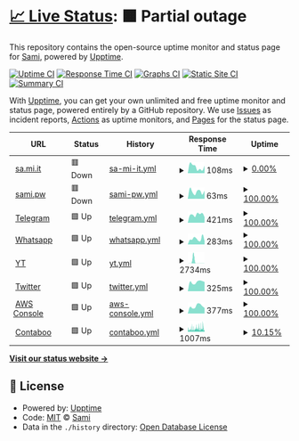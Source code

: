 # [📈 Live Status](https://fnzv.github.io/status): <!--live status--> **🟧 Partial outage**

This repository contains the open-source uptime monitor and status page for [Sami](sa.mi.it), powered by [Upptime](https://github.com/upptime/upptime).

[![Uptime CI](https://github.com/koj-co/upptime/workflows/Uptime%20CI/badge.svg)](https://github.com/koj-co/upptime/actions?query=workflow%3A%22Uptime+CI%22)
[![Response Time CI](https://github.com/koj-co/upptime/workflows/Response%20Time%20CI/badge.svg)](https://github.com/koj-co/upptime/actions?query=workflow%3A%22Response+Time+CI%22)
[![Graphs CI](https://github.com/koj-co/upptime/workflows/Graphs%20CI/badge.svg)](https://github.com/koj-co/upptime/actions?query=workflow%3A%22Graphs+CI%22)
[![Static Site CI](https://github.com/koj-co/upptime/workflows/Static%20Site%20CI/badge.svg)](https://github.com/koj-co/upptime/actions?query=workflow%3A%22Static+Site+CI%22)
[![Summary CI](https://github.com/koj-co/upptime/workflows/Summary%20CI/badge.svg)](https://github.com/koj-co/upptime/actions?query=workflow%3A%22Summary+CI%22)

With [Upptime](https://upptime.js.org), you can get your own unlimited and free uptime monitor and status page, powered entirely by a GitHub repository. We use [Issues](https://github.com/fnzv/status/issues) as incident reports, [Actions](https://github.com/fnzv/status/actions) as uptime monitors, and [Pages](https://fnzv.github.io/status) for the status page.

<!--start: status pages-->
<!-- This summary is generated by Upptime (https://github.com/upptime/upptime) -->
<!-- Do not edit this manually, your changes will be overwritten -->
<!-- prettier-ignore -->
| URL | Status | History | Response Time | Uptime |
| --- | ------ | ------- | ------------- | ------ |
| <img alt="" src="https://icons.duckduckgo.com/ip3/sa.mi.it.ico" height="13"> [sa.mi.it](https://sa.mi.it) | 🟥 Down | [sa-mi-it.yml](https://github.com/fnzv/status/commits/HEAD/history/sa-mi-it.yml) | <details><summary><img alt="Response time graph" src="./graphs/sa-mi-it/response-time-week.png" height="20"> 108ms</summary><br><a href="https://monitor.sa.mi.it/history/sa-mi-it"><img alt="Response time 157" src="https://img.shields.io/endpoint?url=https%3A%2F%2Fraw.githubusercontent.com%2Ffnzv%2Fstatus%2FHEAD%2Fapi%2Fsa-mi-it%2Fresponse-time.json"></a><br><a href="https://monitor.sa.mi.it/history/sa-mi-it"><img alt="24-hour response time 129" src="https://img.shields.io/endpoint?url=https%3A%2F%2Fraw.githubusercontent.com%2Ffnzv%2Fstatus%2FHEAD%2Fapi%2Fsa-mi-it%2Fresponse-time-day.json"></a><br><a href="https://monitor.sa.mi.it/history/sa-mi-it"><img alt="7-day response time 108" src="https://img.shields.io/endpoint?url=https%3A%2F%2Fraw.githubusercontent.com%2Ffnzv%2Fstatus%2FHEAD%2Fapi%2Fsa-mi-it%2Fresponse-time-week.json"></a><br><a href="https://monitor.sa.mi.it/history/sa-mi-it"><img alt="30-day response time 124" src="https://img.shields.io/endpoint?url=https%3A%2F%2Fraw.githubusercontent.com%2Ffnzv%2Fstatus%2FHEAD%2Fapi%2Fsa-mi-it%2Fresponse-time-month.json"></a><br><a href="https://monitor.sa.mi.it/history/sa-mi-it"><img alt="1-year response time 162" src="https://img.shields.io/endpoint?url=https%3A%2F%2Fraw.githubusercontent.com%2Ffnzv%2Fstatus%2FHEAD%2Fapi%2Fsa-mi-it%2Fresponse-time-year.json"></a></details> | <details><summary><a href="https://monitor.sa.mi.it/history/sa-mi-it">0.00%</a></summary><a href="https://monitor.sa.mi.it/history/sa-mi-it"><img alt="All-time uptime 79.88%" src="https://img.shields.io/endpoint?url=https%3A%2F%2Fraw.githubusercontent.com%2Ffnzv%2Fstatus%2FHEAD%2Fapi%2Fsa-mi-it%2Fuptime.json"></a><br><a href="https://monitor.sa.mi.it/history/sa-mi-it"><img alt="24-hour uptime 0.00%" src="https://img.shields.io/endpoint?url=https%3A%2F%2Fraw.githubusercontent.com%2Ffnzv%2Fstatus%2FHEAD%2Fapi%2Fsa-mi-it%2Fuptime-day.json"></a><br><a href="https://monitor.sa.mi.it/history/sa-mi-it"><img alt="7-day uptime 0.00%" src="https://img.shields.io/endpoint?url=https%3A%2F%2Fraw.githubusercontent.com%2Ffnzv%2Fstatus%2FHEAD%2Fapi%2Fsa-mi-it%2Fuptime-week.json"></a><br><a href="https://monitor.sa.mi.it/history/sa-mi-it"><img alt="30-day uptime 0.00%" src="https://img.shields.io/endpoint?url=https%3A%2F%2Fraw.githubusercontent.com%2Ffnzv%2Fstatus%2FHEAD%2Fapi%2Fsa-mi-it%2Fuptime-month.json"></a><br><a href="https://monitor.sa.mi.it/history/sa-mi-it"><img alt="1-year uptime 67.99%" src="https://img.shields.io/endpoint?url=https%3A%2F%2Fraw.githubusercontent.com%2Ffnzv%2Fstatus%2FHEAD%2Fapi%2Fsa-mi-it%2Fuptime-year.json"></a></details>
| <img alt="" src="https://icons.duckduckgo.com/ip3/sami.pw.ico" height="13"> [sami.pw](https://sami.pw) | 🟥 Down | [sami-pw.yml](https://github.com/fnzv/status/commits/HEAD/history/sami-pw.yml) | <details><summary><img alt="Response time graph" src="./graphs/sami-pw/response-time-week.png" height="20"> 63ms</summary><br><a href="https://monitor.sa.mi.it/history/sami-pw"><img alt="Response time 120" src="https://img.shields.io/endpoint?url=https%3A%2F%2Fraw.githubusercontent.com%2Ffnzv%2Fstatus%2FHEAD%2Fapi%2Fsami-pw%2Fresponse-time.json"></a><br><a href="https://monitor.sa.mi.it/history/sami-pw"><img alt="24-hour response time 71" src="https://img.shields.io/endpoint?url=https%3A%2F%2Fraw.githubusercontent.com%2Ffnzv%2Fstatus%2FHEAD%2Fapi%2Fsami-pw%2Fresponse-time-day.json"></a><br><a href="https://monitor.sa.mi.it/history/sami-pw"><img alt="7-day response time 63" src="https://img.shields.io/endpoint?url=https%3A%2F%2Fraw.githubusercontent.com%2Ffnzv%2Fstatus%2FHEAD%2Fapi%2Fsami-pw%2Fresponse-time-week.json"></a><br><a href="https://monitor.sa.mi.it/history/sami-pw"><img alt="30-day response time 95" src="https://img.shields.io/endpoint?url=https%3A%2F%2Fraw.githubusercontent.com%2Ffnzv%2Fstatus%2FHEAD%2Fapi%2Fsami-pw%2Fresponse-time-month.json"></a><br><a href="https://monitor.sa.mi.it/history/sami-pw"><img alt="1-year response time 117" src="https://img.shields.io/endpoint?url=https%3A%2F%2Fraw.githubusercontent.com%2Ffnzv%2Fstatus%2FHEAD%2Fapi%2Fsami-pw%2Fresponse-time-year.json"></a></details> | <details><summary><a href="https://monitor.sa.mi.it/history/sami-pw">100.00%</a></summary><a href="https://monitor.sa.mi.it/history/sami-pw"><img alt="All-time uptime 97.36%" src="https://img.shields.io/endpoint?url=https%3A%2F%2Fraw.githubusercontent.com%2Ffnzv%2Fstatus%2FHEAD%2Fapi%2Fsami-pw%2Fuptime.json"></a><br><a href="https://monitor.sa.mi.it/history/sami-pw"><img alt="24-hour uptime 100.00%" src="https://img.shields.io/endpoint?url=https%3A%2F%2Fraw.githubusercontent.com%2Ffnzv%2Fstatus%2FHEAD%2Fapi%2Fsami-pw%2Fuptime-day.json"></a><br><a href="https://monitor.sa.mi.it/history/sami-pw"><img alt="7-day uptime 100.00%" src="https://img.shields.io/endpoint?url=https%3A%2F%2Fraw.githubusercontent.com%2Ffnzv%2Fstatus%2FHEAD%2Fapi%2Fsami-pw%2Fuptime-week.json"></a><br><a href="https://monitor.sa.mi.it/history/sami-pw"><img alt="30-day uptime 100.00%" src="https://img.shields.io/endpoint?url=https%3A%2F%2Fraw.githubusercontent.com%2Ffnzv%2Fstatus%2FHEAD%2Fapi%2Fsami-pw%2Fuptime-month.json"></a><br><a href="https://monitor.sa.mi.it/history/sami-pw"><img alt="1-year uptime 100.00%" src="https://img.shields.io/endpoint?url=https%3A%2F%2Fraw.githubusercontent.com%2Ffnzv%2Fstatus%2FHEAD%2Fapi%2Fsami-pw%2Fuptime-year.json"></a></details>
| <img alt="" src="https://icons.duckduckgo.com/ip3/web.telegram.org.ico" height="13"> [Telegram](https://web.telegram.org) | 🟩 Up | [telegram.yml](https://github.com/fnzv/status/commits/HEAD/history/telegram.yml) | <details><summary><img alt="Response time graph" src="./graphs/telegram/response-time-week.png" height="20"> 421ms</summary><br><a href="https://monitor.sa.mi.it/history/telegram"><img alt="Response time 423" src="https://img.shields.io/endpoint?url=https%3A%2F%2Fraw.githubusercontent.com%2Ffnzv%2Fstatus%2FHEAD%2Fapi%2Ftelegram%2Fresponse-time.json"></a><br><a href="https://monitor.sa.mi.it/history/telegram"><img alt="24-hour response time 292" src="https://img.shields.io/endpoint?url=https%3A%2F%2Fraw.githubusercontent.com%2Ffnzv%2Fstatus%2FHEAD%2Fapi%2Ftelegram%2Fresponse-time-day.json"></a><br><a href="https://monitor.sa.mi.it/history/telegram"><img alt="7-day response time 421" src="https://img.shields.io/endpoint?url=https%3A%2F%2Fraw.githubusercontent.com%2Ffnzv%2Fstatus%2FHEAD%2Fapi%2Ftelegram%2Fresponse-time-week.json"></a><br><a href="https://monitor.sa.mi.it/history/telegram"><img alt="30-day response time 462" src="https://img.shields.io/endpoint?url=https%3A%2F%2Fraw.githubusercontent.com%2Ffnzv%2Fstatus%2FHEAD%2Fapi%2Ftelegram%2Fresponse-time-month.json"></a><br><a href="https://monitor.sa.mi.it/history/telegram"><img alt="1-year response time 428" src="https://img.shields.io/endpoint?url=https%3A%2F%2Fraw.githubusercontent.com%2Ffnzv%2Fstatus%2FHEAD%2Fapi%2Ftelegram%2Fresponse-time-year.json"></a></details> | <details><summary><a href="https://monitor.sa.mi.it/history/telegram">100.00%</a></summary><a href="https://monitor.sa.mi.it/history/telegram"><img alt="All-time uptime 99.99%" src="https://img.shields.io/endpoint?url=https%3A%2F%2Fraw.githubusercontent.com%2Ffnzv%2Fstatus%2FHEAD%2Fapi%2Ftelegram%2Fuptime.json"></a><br><a href="https://monitor.sa.mi.it/history/telegram"><img alt="24-hour uptime 100.00%" src="https://img.shields.io/endpoint?url=https%3A%2F%2Fraw.githubusercontent.com%2Ffnzv%2Fstatus%2FHEAD%2Fapi%2Ftelegram%2Fuptime-day.json"></a><br><a href="https://monitor.sa.mi.it/history/telegram"><img alt="7-day uptime 100.00%" src="https://img.shields.io/endpoint?url=https%3A%2F%2Fraw.githubusercontent.com%2Ffnzv%2Fstatus%2FHEAD%2Fapi%2Ftelegram%2Fuptime-week.json"></a><br><a href="https://monitor.sa.mi.it/history/telegram"><img alt="30-day uptime 99.95%" src="https://img.shields.io/endpoint?url=https%3A%2F%2Fraw.githubusercontent.com%2Ffnzv%2Fstatus%2FHEAD%2Fapi%2Ftelegram%2Fuptime-month.json"></a><br><a href="https://monitor.sa.mi.it/history/telegram"><img alt="1-year uptime 99.99%" src="https://img.shields.io/endpoint?url=https%3A%2F%2Fraw.githubusercontent.com%2Ffnzv%2Fstatus%2FHEAD%2Fapi%2Ftelegram%2Fuptime-year.json"></a></details>
| <img alt="" src="https://icons.duckduckgo.com/ip3/web.whatsapp.com.ico" height="13"> [Whatsapp](https://web.whatsapp.com) | 🟩 Up | [whatsapp.yml](https://github.com/fnzv/status/commits/HEAD/history/whatsapp.yml) | <details><summary><img alt="Response time graph" src="./graphs/whatsapp/response-time-week.png" height="20"> 283ms</summary><br><a href="https://monitor.sa.mi.it/history/whatsapp"><img alt="Response time 210" src="https://img.shields.io/endpoint?url=https%3A%2F%2Fraw.githubusercontent.com%2Ffnzv%2Fstatus%2FHEAD%2Fapi%2Fwhatsapp%2Fresponse-time.json"></a><br><a href="https://monitor.sa.mi.it/history/whatsapp"><img alt="24-hour response time 173" src="https://img.shields.io/endpoint?url=https%3A%2F%2Fraw.githubusercontent.com%2Ffnzv%2Fstatus%2FHEAD%2Fapi%2Fwhatsapp%2Fresponse-time-day.json"></a><br><a href="https://monitor.sa.mi.it/history/whatsapp"><img alt="7-day response time 283" src="https://img.shields.io/endpoint?url=https%3A%2F%2Fraw.githubusercontent.com%2Ffnzv%2Fstatus%2FHEAD%2Fapi%2Fwhatsapp%2Fresponse-time-week.json"></a><br><a href="https://monitor.sa.mi.it/history/whatsapp"><img alt="30-day response time 269" src="https://img.shields.io/endpoint?url=https%3A%2F%2Fraw.githubusercontent.com%2Ffnzv%2Fstatus%2FHEAD%2Fapi%2Fwhatsapp%2Fresponse-time-month.json"></a><br><a href="https://monitor.sa.mi.it/history/whatsapp"><img alt="1-year response time 218" src="https://img.shields.io/endpoint?url=https%3A%2F%2Fraw.githubusercontent.com%2Ffnzv%2Fstatus%2FHEAD%2Fapi%2Fwhatsapp%2Fresponse-time-year.json"></a></details> | <details><summary><a href="https://monitor.sa.mi.it/history/whatsapp">100.00%</a></summary><a href="https://monitor.sa.mi.it/history/whatsapp"><img alt="All-time uptime 98.62%" src="https://img.shields.io/endpoint?url=https%3A%2F%2Fraw.githubusercontent.com%2Ffnzv%2Fstatus%2FHEAD%2Fapi%2Fwhatsapp%2Fuptime.json"></a><br><a href="https://monitor.sa.mi.it/history/whatsapp"><img alt="24-hour uptime 100.00%" src="https://img.shields.io/endpoint?url=https%3A%2F%2Fraw.githubusercontent.com%2Ffnzv%2Fstatus%2FHEAD%2Fapi%2Fwhatsapp%2Fuptime-day.json"></a><br><a href="https://monitor.sa.mi.it/history/whatsapp"><img alt="7-day uptime 100.00%" src="https://img.shields.io/endpoint?url=https%3A%2F%2Fraw.githubusercontent.com%2Ffnzv%2Fstatus%2FHEAD%2Fapi%2Fwhatsapp%2Fuptime-week.json"></a><br><a href="https://monitor.sa.mi.it/history/whatsapp"><img alt="30-day uptime 100.00%" src="https://img.shields.io/endpoint?url=https%3A%2F%2Fraw.githubusercontent.com%2Ffnzv%2Fstatus%2FHEAD%2Fapi%2Fwhatsapp%2Fuptime-month.json"></a><br><a href="https://monitor.sa.mi.it/history/whatsapp"><img alt="1-year uptime 99.99%" src="https://img.shields.io/endpoint?url=https%3A%2F%2Fraw.githubusercontent.com%2Ffnzv%2Fstatus%2FHEAD%2Fapi%2Fwhatsapp%2Fuptime-year.json"></a></details>
| <img alt="" src="https://icons.duckduckgo.com/ip3/web.whatsapp.com.ico" height="13"> [YT](https://web.whatsapp.com) | 🟩 Up | [yt.yml](https://github.com/fnzv/status/commits/HEAD/history/yt.yml) | <details><summary><img alt="Response time graph" src="./graphs/yt/response-time-week.png" height="20"> 2734ms</summary><br><a href="https://monitor.sa.mi.it/history/yt"><img alt="Response time 111" src="https://img.shields.io/endpoint?url=https%3A%2F%2Fraw.githubusercontent.com%2Ffnzv%2Fstatus%2FHEAD%2Fapi%2Fyt%2Fresponse-time.json"></a><br><a href="https://monitor.sa.mi.it/history/yt"><img alt="24-hour response time 50" src="https://img.shields.io/endpoint?url=https%3A%2F%2Fraw.githubusercontent.com%2Ffnzv%2Fstatus%2FHEAD%2Fapi%2Fyt%2Fresponse-time-day.json"></a><br><a href="https://monitor.sa.mi.it/history/yt"><img alt="7-day response time 2734" src="https://img.shields.io/endpoint?url=https%3A%2F%2Fraw.githubusercontent.com%2Ffnzv%2Fstatus%2FHEAD%2Fapi%2Fyt%2Fresponse-time-week.json"></a><br><a href="https://monitor.sa.mi.it/history/yt"><img alt="30-day response time 785" src="https://img.shields.io/endpoint?url=https%3A%2F%2Fraw.githubusercontent.com%2Ffnzv%2Fstatus%2FHEAD%2Fapi%2Fyt%2Fresponse-time-month.json"></a><br><a href="https://monitor.sa.mi.it/history/yt"><img alt="1-year response time 128" src="https://img.shields.io/endpoint?url=https%3A%2F%2Fraw.githubusercontent.com%2Ffnzv%2Fstatus%2FHEAD%2Fapi%2Fyt%2Fresponse-time-year.json"></a></details> | <details><summary><a href="https://monitor.sa.mi.it/history/yt">100.00%</a></summary><a href="https://monitor.sa.mi.it/history/yt"><img alt="All-time uptime 98.63%" src="https://img.shields.io/endpoint?url=https%3A%2F%2Fraw.githubusercontent.com%2Ffnzv%2Fstatus%2FHEAD%2Fapi%2Fyt%2Fuptime.json"></a><br><a href="https://monitor.sa.mi.it/history/yt"><img alt="24-hour uptime 100.00%" src="https://img.shields.io/endpoint?url=https%3A%2F%2Fraw.githubusercontent.com%2Ffnzv%2Fstatus%2FHEAD%2Fapi%2Fyt%2Fuptime-day.json"></a><br><a href="https://monitor.sa.mi.it/history/yt"><img alt="7-day uptime 100.00%" src="https://img.shields.io/endpoint?url=https%3A%2F%2Fraw.githubusercontent.com%2Ffnzv%2Fstatus%2FHEAD%2Fapi%2Fyt%2Fuptime-week.json"></a><br><a href="https://monitor.sa.mi.it/history/yt"><img alt="30-day uptime 100.00%" src="https://img.shields.io/endpoint?url=https%3A%2F%2Fraw.githubusercontent.com%2Ffnzv%2Fstatus%2FHEAD%2Fapi%2Fyt%2Fuptime-month.json"></a><br><a href="https://monitor.sa.mi.it/history/yt"><img alt="1-year uptime 99.99%" src="https://img.shields.io/endpoint?url=https%3A%2F%2Fraw.githubusercontent.com%2Ffnzv%2Fstatus%2FHEAD%2Fapi%2Fyt%2Fuptime-year.json"></a></details>
| <img alt="" src="https://icons.duckduckgo.com/ip3/twitter.com.ico" height="13"> [Twitter](https://twitter.com) | 🟩 Up | [twitter.yml](https://github.com/fnzv/status/commits/HEAD/history/twitter.yml) | <details><summary><img alt="Response time graph" src="./graphs/twitter/response-time-week.png" height="20"> 325ms</summary><br><a href="https://monitor.sa.mi.it/history/twitter"><img alt="Response time 589" src="https://img.shields.io/endpoint?url=https%3A%2F%2Fraw.githubusercontent.com%2Ffnzv%2Fstatus%2FHEAD%2Fapi%2Ftwitter%2Fresponse-time.json"></a><br><a href="https://monitor.sa.mi.it/history/twitter"><img alt="24-hour response time 327" src="https://img.shields.io/endpoint?url=https%3A%2F%2Fraw.githubusercontent.com%2Ffnzv%2Fstatus%2FHEAD%2Fapi%2Ftwitter%2Fresponse-time-day.json"></a><br><a href="https://monitor.sa.mi.it/history/twitter"><img alt="7-day response time 325" src="https://img.shields.io/endpoint?url=https%3A%2F%2Fraw.githubusercontent.com%2Ffnzv%2Fstatus%2FHEAD%2Fapi%2Ftwitter%2Fresponse-time-week.json"></a><br><a href="https://monitor.sa.mi.it/history/twitter"><img alt="30-day response time 367" src="https://img.shields.io/endpoint?url=https%3A%2F%2Fraw.githubusercontent.com%2Ffnzv%2Fstatus%2FHEAD%2Fapi%2Ftwitter%2Fresponse-time-month.json"></a><br><a href="https://monitor.sa.mi.it/history/twitter"><img alt="1-year response time 641" src="https://img.shields.io/endpoint?url=https%3A%2F%2Fraw.githubusercontent.com%2Ffnzv%2Fstatus%2FHEAD%2Fapi%2Ftwitter%2Fresponse-time-year.json"></a></details> | <details><summary><a href="https://monitor.sa.mi.it/history/twitter">100.00%</a></summary><a href="https://monitor.sa.mi.it/history/twitter"><img alt="All-time uptime 99.85%" src="https://img.shields.io/endpoint?url=https%3A%2F%2Fraw.githubusercontent.com%2Ffnzv%2Fstatus%2FHEAD%2Fapi%2Ftwitter%2Fuptime.json"></a><br><a href="https://monitor.sa.mi.it/history/twitter"><img alt="24-hour uptime 100.00%" src="https://img.shields.io/endpoint?url=https%3A%2F%2Fraw.githubusercontent.com%2Ffnzv%2Fstatus%2FHEAD%2Fapi%2Ftwitter%2Fuptime-day.json"></a><br><a href="https://monitor.sa.mi.it/history/twitter"><img alt="7-day uptime 100.00%" src="https://img.shields.io/endpoint?url=https%3A%2F%2Fraw.githubusercontent.com%2Ffnzv%2Fstatus%2FHEAD%2Fapi%2Ftwitter%2Fuptime-week.json"></a><br><a href="https://monitor.sa.mi.it/history/twitter"><img alt="30-day uptime 100.00%" src="https://img.shields.io/endpoint?url=https%3A%2F%2Fraw.githubusercontent.com%2Ffnzv%2Fstatus%2FHEAD%2Fapi%2Ftwitter%2Fuptime-month.json"></a><br><a href="https://monitor.sa.mi.it/history/twitter"><img alt="1-year uptime 99.63%" src="https://img.shields.io/endpoint?url=https%3A%2F%2Fraw.githubusercontent.com%2Ffnzv%2Fstatus%2FHEAD%2Fapi%2Ftwitter%2Fuptime-year.json"></a></details>
| <img alt="" src="https://icons.duckduckgo.com/ip3/console.aws.amazon.com.ico" height="13"> [AWS Console](https://console.aws.amazon.com) | 🟩 Up | [aws-console.yml](https://github.com/fnzv/status/commits/HEAD/history/aws-console.yml) | <details><summary><img alt="Response time graph" src="./graphs/aws-console/response-time-week.png" height="20"> 377ms</summary><br><a href="https://monitor.sa.mi.it/history/aws-console"><img alt="Response time 401" src="https://img.shields.io/endpoint?url=https%3A%2F%2Fraw.githubusercontent.com%2Ffnzv%2Fstatus%2FHEAD%2Fapi%2Faws-console%2Fresponse-time.json"></a><br><a href="https://monitor.sa.mi.it/history/aws-console"><img alt="24-hour response time 295" src="https://img.shields.io/endpoint?url=https%3A%2F%2Fraw.githubusercontent.com%2Ffnzv%2Fstatus%2FHEAD%2Fapi%2Faws-console%2Fresponse-time-day.json"></a><br><a href="https://monitor.sa.mi.it/history/aws-console"><img alt="7-day response time 377" src="https://img.shields.io/endpoint?url=https%3A%2F%2Fraw.githubusercontent.com%2Ffnzv%2Fstatus%2FHEAD%2Fapi%2Faws-console%2Fresponse-time-week.json"></a><br><a href="https://monitor.sa.mi.it/history/aws-console"><img alt="30-day response time 388" src="https://img.shields.io/endpoint?url=https%3A%2F%2Fraw.githubusercontent.com%2Ffnzv%2Fstatus%2FHEAD%2Fapi%2Faws-console%2Fresponse-time-month.json"></a><br><a href="https://monitor.sa.mi.it/history/aws-console"><img alt="1-year response time 401" src="https://img.shields.io/endpoint?url=https%3A%2F%2Fraw.githubusercontent.com%2Ffnzv%2Fstatus%2FHEAD%2Fapi%2Faws-console%2Fresponse-time-year.json"></a></details> | <details><summary><a href="https://monitor.sa.mi.it/history/aws-console">100.00%</a></summary><a href="https://monitor.sa.mi.it/history/aws-console"><img alt="All-time uptime 100.00%" src="https://img.shields.io/endpoint?url=https%3A%2F%2Fraw.githubusercontent.com%2Ffnzv%2Fstatus%2FHEAD%2Fapi%2Faws-console%2Fuptime.json"></a><br><a href="https://monitor.sa.mi.it/history/aws-console"><img alt="24-hour uptime 100.00%" src="https://img.shields.io/endpoint?url=https%3A%2F%2Fraw.githubusercontent.com%2Ffnzv%2Fstatus%2FHEAD%2Fapi%2Faws-console%2Fuptime-day.json"></a><br><a href="https://monitor.sa.mi.it/history/aws-console"><img alt="7-day uptime 100.00%" src="https://img.shields.io/endpoint?url=https%3A%2F%2Fraw.githubusercontent.com%2Ffnzv%2Fstatus%2FHEAD%2Fapi%2Faws-console%2Fuptime-week.json"></a><br><a href="https://monitor.sa.mi.it/history/aws-console"><img alt="30-day uptime 100.00%" src="https://img.shields.io/endpoint?url=https%3A%2F%2Fraw.githubusercontent.com%2Ffnzv%2Fstatus%2FHEAD%2Fapi%2Faws-console%2Fuptime-month.json"></a><br><a href="https://monitor.sa.mi.it/history/aws-console"><img alt="1-year uptime 100.00%" src="https://img.shields.io/endpoint?url=https%3A%2F%2Fraw.githubusercontent.com%2Ffnzv%2Fstatus%2FHEAD%2Fapi%2Faws-console%2Fuptime-year.json"></a></details>
| <img alt="" src="https://icons.duckduckgo.com/ip3/contabo.com.ico" height="13"> [Contaboo](https://contabo.com) | 🟩 Up | [contaboo.yml](https://github.com/fnzv/status/commits/HEAD/history/contaboo.yml) | <details><summary><img alt="Response time graph" src="./graphs/contaboo/response-time-week.png" height="20"> 1007ms</summary><br><a href="https://monitor.sa.mi.it/history/contaboo"><img alt="Response time 1118" src="https://img.shields.io/endpoint?url=https%3A%2F%2Fraw.githubusercontent.com%2Ffnzv%2Fstatus%2FHEAD%2Fapi%2Fcontaboo%2Fresponse-time.json"></a><br><a href="https://monitor.sa.mi.it/history/contaboo"><img alt="24-hour response time 770" src="https://img.shields.io/endpoint?url=https%3A%2F%2Fraw.githubusercontent.com%2Ffnzv%2Fstatus%2FHEAD%2Fapi%2Fcontaboo%2Fresponse-time-day.json"></a><br><a href="https://monitor.sa.mi.it/history/contaboo"><img alt="7-day response time 1007" src="https://img.shields.io/endpoint?url=https%3A%2F%2Fraw.githubusercontent.com%2Ffnzv%2Fstatus%2FHEAD%2Fapi%2Fcontaboo%2Fresponse-time-week.json"></a><br><a href="https://monitor.sa.mi.it/history/contaboo"><img alt="30-day response time 1034" src="https://img.shields.io/endpoint?url=https%3A%2F%2Fraw.githubusercontent.com%2Ffnzv%2Fstatus%2FHEAD%2Fapi%2Fcontaboo%2Fresponse-time-month.json"></a><br><a href="https://monitor.sa.mi.it/history/contaboo"><img alt="1-year response time 1182" src="https://img.shields.io/endpoint?url=https%3A%2F%2Fraw.githubusercontent.com%2Ffnzv%2Fstatus%2FHEAD%2Fapi%2Fcontaboo%2Fresponse-time-year.json"></a></details> | <details><summary><a href="https://monitor.sa.mi.it/history/contaboo">10.15%</a></summary><a href="https://monitor.sa.mi.it/history/contaboo"><img alt="All-time uptime 99.21%" src="https://img.shields.io/endpoint?url=https%3A%2F%2Fraw.githubusercontent.com%2Ffnzv%2Fstatus%2FHEAD%2Fapi%2Fcontaboo%2Fuptime.json"></a><br><a href="https://monitor.sa.mi.it/history/contaboo"><img alt="24-hour uptime 9.26%" src="https://img.shields.io/endpoint?url=https%3A%2F%2Fraw.githubusercontent.com%2Ffnzv%2Fstatus%2FHEAD%2Fapi%2Fcontaboo%2Fuptime-day.json"></a><br><a href="https://monitor.sa.mi.it/history/contaboo"><img alt="7-day uptime 10.15%" src="https://img.shields.io/endpoint?url=https%3A%2F%2Fraw.githubusercontent.com%2Ffnzv%2Fstatus%2FHEAD%2Fapi%2Fcontaboo%2Fuptime-week.json"></a><br><a href="https://monitor.sa.mi.it/history/contaboo"><img alt="30-day uptime 74.17%" src="https://img.shields.io/endpoint?url=https%3A%2F%2Fraw.githubusercontent.com%2Ffnzv%2Fstatus%2FHEAD%2Fapi%2Fcontaboo%2Fuptime-month.json"></a><br><a href="https://monitor.sa.mi.it/history/contaboo"><img alt="1-year uptime 97.85%" src="https://img.shields.io/endpoint?url=https%3A%2F%2Fraw.githubusercontent.com%2Ffnzv%2Fstatus%2FHEAD%2Fapi%2Fcontaboo%2Fuptime-year.json"></a></details>

<!--end: status pages-->

[**Visit our status website →**](https://fnzv.github.io/status)

## 📄 License

- Powered by: [Upptime](https://github.com/upptime/upptime)
- Code: [MIT](./LICENSE) © [Sami](sa.mi.it)
- Data in the `./history` directory: [Open Database License](https://opendatacommons.org/licenses/odbl/1-0/)
